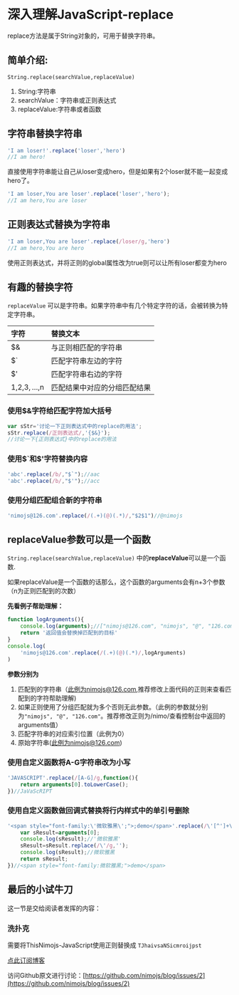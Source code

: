深入理解JavaScript-replace
========================
<!--_PAGEDATA
{
    "title": "深入理解JavaScript-replace",
    "githubissuesid": 2,
    "createData": "2013-11-06",
    "keywords": "js,replace,javascript",
    "description":"本文详细介绍了 JavaScript 中 replace 的三种使用方法"
}
_PAGEDATA-->

replace方法是属于String对象的，可用于替换字符串。

简单介绍:
--------

`String.replace(searchValue,replaceValue)`

1.  String:字符串
2.  searchValue：字符串或正则表达式
3.  replaceValue:字符串或者函数

## 字符串替换字符串

```javascript
'I am loser!'.replace('loser','hero')
//I am hero!
```
    
直接使用字符串能让自己从loser变成hero，但是如果有2个loser就不能一起变成hero了。

```javascript
'I am loser,You are loser'.replace('loser','hero');
//I am hero,You are loser 
```

## 正则表达式替换为字符串

```javascript
'I am loser,You are loser'.replace(/loser/g,'hero')
//I am hero,You are hero
```
使用正则表达式，并将正则的global属性改为true则可以让所有loser都变为hero

## 有趣的替换字符

`replaceValue` 可以是字符串。如果字符串中有几个特定字符的话，会被转换为特定字符串。


|字符|替换文本|
|:----|:----------|
| $& | 与正则相匹配的字符串 |
| $` | 匹配字符串左边的字符 |
| $' | 匹配字符串右边的字符 |
|$1,$2,$3,…,$n | 匹配结果中对应的分组匹配结果 |

### 使用$&字符给匹配字符加大括号

```javascript
var sStr='讨论一下正则表达式中的replace的用法';
sStr.replace(/正则表达式/,'{$&}');
//讨论一下{正则表达式}中的replace的用法
```

### 使用$`和$'字符替换内容

```javascript
'abc'.replace(/b/,"$`");//aac
'abc'.replace(/b/,"$'");//acc
```

### 使用分组匹配组合新的字符串

```javascript
'nimojs@126.com'.replace(/(.+)(@)(.*)/,"$2$1")//@nimojs
```

## replaceValue参数可以是一个函数

`String.replace(searchValue,replaceValue)` 中的**replaceValue**可以是一个函数.

如果replaceValue是一个函数的话那么，这个函数的arguments会有n+3个参数（n为正则匹配到的次数）

**先看例子帮助理解：**

```javascript
function logArguments(){    
    console.log(arguments);//["nimojs@126.com", "nimojs", "@", "126.com", 0, "nimojs@126.com"] 
    return '返回值会替换掉匹配到的目标'
}
console.log(
    'nimojs@126.com'.replace(/(.+)(@)(.*)/,logArguments)
)
```

**参数分别为**

1.  匹配到的字符串（此例为nimojs@126.com,推荐修改上面代码的正则来查看匹配到的字符帮助理解)
2.  如果正则使用了分组匹配就为多个否则无此参数。（此例的参数就分别为`"nimojs", "@", "126.com"`。推荐修改正则为/nimo/查看控制台中返回的arguments值）
3.  匹配字符串的对应索引位置（此例为0）
4.  原始字符串(此例为nimojs@126.com)

### 使用自定义函数将A-G字符串改为小写

```javascript
'JAVASCRIPT'.replace(/[A-G]/g,function(){
    return arguments[0].toLowerCase();
})//JaVaScRIPT 
```

### 使用自定义函数做回调式替换将行内样式中的单引号删除

```javascript
'<span style="font-family:\'微软雅黑\';">;demo</span>'.replace(/\'[^']+\'/g,function(){      
    var sResult=arguments[0];
    console.log(sResult);//'微软雅黑'
    sResult=sResult.replace(/\'/g,'');
    console.log(sResult);//微软雅黑
    return sResult;
})//<span style="font-family:微软雅黑;">demo</span> 
```
## 最后的小试牛刀

这一节是交给阅读者发挥的内容：

### 洗扑克

需要将ThisNimojs-JavaScript使用正则替换成 `TJhaivsaNSicmroijpst`

[点此订阅博客](https://github.com/nimojs/blog/issues/15)

访问Github原文进行讨论：[https://github.com/nimojs/blog/issues/2](https://github.com/nimojs/blog/issues/2)
